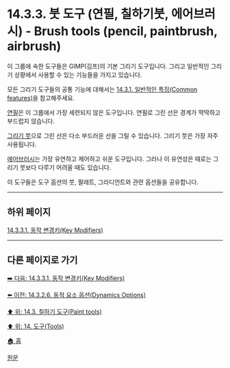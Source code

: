 # 14.3.3. 붓 도구 (연필, 칠하기붓, 에어브러시) - Brush tools (pencil, paintbrush, airbrush)
이 그룹에 속한 도구들은 GIMP(김프)의 기본 그리기 도구입니다. 그리고 일반적인 그리기 상황에서 사용할 수 있는 기능들을 가지고 있습니다.

모든 그리기 도구들의 공통 기능에 대해서는 [14.3.1. 일반적인 특징(Common features)](./14-03-01-00-common-features.md)을 참고해주세요. 

[연필](./14-03-06-pencil.md)은 이 그룹에서 가장 세련되지 않은 도구입니다. 연필로 그린 선은 경계가 딱딱하고 부드럽지 않습니다.

[그리기 붓](./14-03-07-paintbrush.md)으로 그린 선은 다소 부드러운 선을 그릴 수 있습니다. 그리기 붓은 가장 자주 사용됩니다.

[에어브러시](./14-03-10-airbrush.md)는 가장 유연하고 제어하고 쉬운 도구입니다. 그러나 이 유연성은 때로는 그리기 붓보다 다루기 어려울 때도 있습니다.

이 도구들은 도구 옵션의 붓, 팔레트, 그라디언트와 관련 옵션들을 공유합니다.

***

## 하위 페이지

[14.3.3.1. 동작 변경키(Key Modifiers)](./14-03-03-01-key_modifiers.md)

***

## 다른 페이지로 가기

[➡️ 다음: 14.3.3.1. 동작 변경키(Key Modifiers)](./14-03-03-01-key_modifiers.md)

[⬅️ 이전: 14.3.2.6. 동적 요소 옵션(Dynamics Options)](./14-03-02-06-dynamics_options.md)

[⬆️ 위: 14.3. 칠하기 도구(Paint tools)](./14-03-00-paint-tools.md)

[⬆️ 위: 14. 도구(Tools)](./14-00-tools.md)

[🏠 홈](./00-home.md)

[원문](https://docs.gimp.org/2.10/ko/gimp-tools-brush.html)
